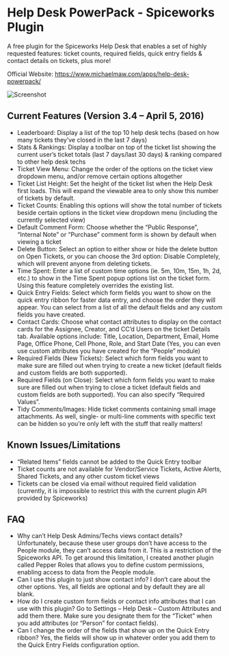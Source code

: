 # Help Desk PowerPack - Spiceworks Plugin

A free plugin for the Spiceworks Help Desk that enables a set of highly requested features: ticket counts, required fields, quick entry fields & contact details on tickets, plus more!

Official Website: https://www.michaelmaw.com/apps/help-desk-powerpack/

![Screenshot](https://www.michaelmaw.com/wp-content/uploads/2016/04/HDPP-Help-Desk-Stats-Rankings.png)

## Current Features (Version 3.4 – April 5, 2016)

- Leaderboard: Display a list of the top 10 help desk techs (based on how many tickets they’ve closed in the last 7 days)
- Stats & Rankings: Display a toolbar on top of the ticket list showing the current user’s ticket totals (last 7 days/last 30 days) & ranking compared to other help desk techs
- Ticket View Menu: Change the order of the options on the ticket view dropdown menu, and/or remove certain options altogether
- Ticket List Height: Set the height of the ticket list when the Help Desk first loads. This will expand the viewable area to only show this number of tickets by default.
- Ticket Counts: Enabling this options will show the total number of tickets beside certain options in the ticket view dropdown menu (including the currently selected view)
- Default Comment Form: Choose whether the “Public Response”, “Internal Note” or “Purchase” comment form is shown by default when viewing a ticket
- Delete Button: Select an option to either show or hide the delete button on Open Tickets, or you can choose the 3rd option: Disable Completely, which will prevent anyone from deleting tickets.
- Time Spent: Enter a list of custom time options (ie. 5m, 10m, 15m, 1h, 2d, etc.) to show in the Time Spent popup options list on the ticket form. Using this feature completely overrides the existing list.
- Quick Entry Fields: Select which form fields you want to show on the quick entry ribbon for faster data entry, and choose the order they will appear. You can select from a list of all the default fields and any custom fields you have created.
- Contact Cards: Choose what contact attributes to display on the contact cards for the Assignee, Creator, and CC’d Users on the ticket Details tab. Available options include: Title, Location, Department, Email, Home Page, Office Phone, Cell Phone, Role, and Start Date (Yes, you can even use custom attributes you have created for the “People” module)
- Required Fields (New Tickets): Select which form fields you want to make sure are filled out when trying to create a new ticket (default fields and custom fields are both supported).
- Required Fields (on Close): Select which form fields you want to make sure are filled out when trying to close a ticket (default fields and custom fields are both supported). You can also specify “Required Values”.
- Tidy Comments/Images: Hide ticket comments containing small image attachments. As well, single- or multi-line comments with specific text can be hidden so you’re only left with the stuff that really matters!

## Known Issues/Limitations

- “Related Items” fields cannot be added to the Quick Entry toolbar
- Ticket counts are not available for Vendor/Service Tickets, Active Alerts, Shared Tickets, and any other custom ticket views
- Tickets can be closed via email without required field validation (currently, it is impossible to restrict this with the current plugin API provided by Spiceworks)

## FAQ

- Why can’t Help Desk Admins/Techs views contact details? Unfortunately, because these user groups don’t have access to the People module, they can’t access data from it. This is a restriction of the Spiceworks API. To get around this limitation, I created another plugin called Pepper Roles that allows you to define custom permissions, enabling access to data from the People module.
- Can I use this plugin to just show contact info? I don’t care about the other options. Yes, all fields are optional and by default they are all blank.
- How do I create custom form fields or contact info attributes that I can use with this plugin? Go to Settings – Help Desk – Custom Attributes and add them there. Make sure you designate them for the “Ticket” when you add attributes (or “Person” for contact fields).
- Can I change the order of the fields that show up on the Quick Entry ribbon? Yes, the fields will show up in whatever order you add them to the Quick Entry Fields configuration option.